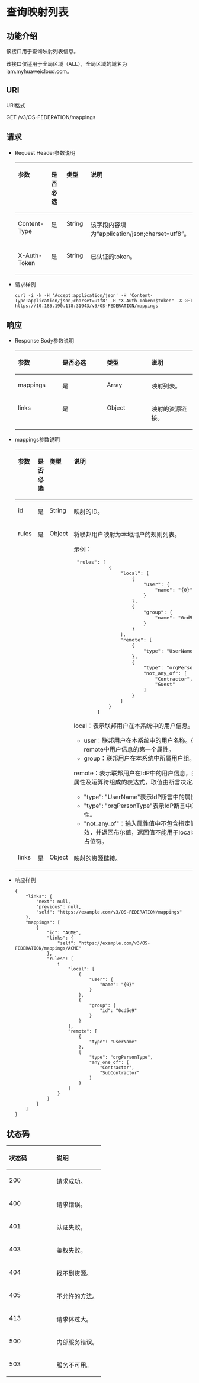 # 查询映射列表<a name="ZH-CN_TOPIC_0110485036"></a>

## 功能介绍<a name="section35784939102440"></a>

该接口用于查询映射列表信息。

该接口仅适用于全局区域（ALL），全局区域的域名为iam.myhuaweicloud.com。

## URI<a name="section48981904102440"></a>

URI格式

GET /v3/OS-FEDERATION/mappings

## 请求<a name="section7527256102440"></a>

-   Request Header参数说明

    <a name="table61314561102440"></a>
    <table><thead align="left"><tr id="row46720639102440"><th class="cellrowborder" valign="top" width="25%" id="mcps1.1.5.1.1"><p id="p26275405102440"><a name="p26275405102440"></a><a name="p26275405102440"></a>参数</p>
    </th>
    <th class="cellrowborder" valign="top" width="25%" id="mcps1.1.5.1.2"><p id="p47933064102440"><a name="p47933064102440"></a><a name="p47933064102440"></a>是否必选</p>
    </th>
    <th class="cellrowborder" valign="top" width="22%" id="mcps1.1.5.1.3"><p id="p57372951102440"><a name="p57372951102440"></a><a name="p57372951102440"></a>类型</p>
    </th>
    <th class="cellrowborder" valign="top" width="28.000000000000004%" id="mcps1.1.5.1.4"><p id="p16697443102440"><a name="p16697443102440"></a><a name="p16697443102440"></a>说明</p>
    </th>
    </tr>
    </thead>
    <tbody><tr id="row10315603102440"><td class="cellrowborder" valign="top" width="25%" headers="mcps1.1.5.1.1 "><p id="p30257487102440"><a name="p30257487102440"></a><a name="p30257487102440"></a>Content-Type</p>
    </td>
    <td class="cellrowborder" valign="top" width="25%" headers="mcps1.1.5.1.2 "><p id="p34937408102440"><a name="p34937408102440"></a><a name="p34937408102440"></a>是</p>
    </td>
    <td class="cellrowborder" valign="top" width="22%" headers="mcps1.1.5.1.3 "><p id="p11357838102440"><a name="p11357838102440"></a><a name="p11357838102440"></a>String</p>
    </td>
    <td class="cellrowborder" valign="top" width="28.000000000000004%" headers="mcps1.1.5.1.4 "><p id="p47569696102440"><a name="p47569696102440"></a><a name="p47569696102440"></a>该字段内容填为<span class="parmvalue" id="parmvalue1823317483242"><a name="parmvalue1823317483242"></a><a name="parmvalue1823317483242"></a>“application/json;charset=utf8”</span>。</p>
    </td>
    </tr>
    <tr id="row25474087102440"><td class="cellrowborder" valign="top" width="25%" headers="mcps1.1.5.1.1 "><p id="p50135130102440"><a name="p50135130102440"></a><a name="p50135130102440"></a>X-Auth-Token</p>
    </td>
    <td class="cellrowborder" valign="top" width="25%" headers="mcps1.1.5.1.2 "><p id="p34413767102440"><a name="p34413767102440"></a><a name="p34413767102440"></a>是</p>
    </td>
    <td class="cellrowborder" valign="top" width="22%" headers="mcps1.1.5.1.3 "><p id="p36051732102440"><a name="p36051732102440"></a><a name="p36051732102440"></a>String</p>
    </td>
    <td class="cellrowborder" valign="top" width="28.000000000000004%" headers="mcps1.1.5.1.4 "><p id="p34509161102440"><a name="p34509161102440"></a><a name="p34509161102440"></a>已认证的token。</p>
    </td>
    </tr>
    </tbody>
    </table>


-   请求样例

    ```
    curl -i -k -H 'Accept:application/json' -H 'Content-Type:application/json;charset=utf8' -H "X-Auth-Token:$token" -X GET https://10.185.190.118:31943/v3/OS-FEDERATION/mappings
    ```


## 响应<a name="section43778671102440"></a>

-   Response Body参数说明

    <a name="table5926316102440"></a>
    <table><thead align="left"><tr id="row15113921102440"><th class="cellrowborder" valign="top" width="25%" id="mcps1.1.5.1.1"><p id="p16268089102440"><a name="p16268089102440"></a><a name="p16268089102440"></a>参数</p>
    </th>
    <th class="cellrowborder" valign="top" width="25%" id="mcps1.1.5.1.2"><p id="p42646846102440"><a name="p42646846102440"></a><a name="p42646846102440"></a>是否必选</p>
    </th>
    <th class="cellrowborder" valign="top" width="25%" id="mcps1.1.5.1.3"><p id="p31842487102440"><a name="p31842487102440"></a><a name="p31842487102440"></a>类型</p>
    </th>
    <th class="cellrowborder" valign="top" width="25%" id="mcps1.1.5.1.4"><p id="p29104653102440"><a name="p29104653102440"></a><a name="p29104653102440"></a>说明</p>
    </th>
    </tr>
    </thead>
    <tbody><tr id="row8666663102440"><td class="cellrowborder" valign="top" width="25%" headers="mcps1.1.5.1.1 "><p id="p30911085102440"><a name="p30911085102440"></a><a name="p30911085102440"></a>mappings</p>
    </td>
    <td class="cellrowborder" valign="top" width="25%" headers="mcps1.1.5.1.2 "><p id="p20769993102440"><a name="p20769993102440"></a><a name="p20769993102440"></a>是</p>
    </td>
    <td class="cellrowborder" valign="top" width="25%" headers="mcps1.1.5.1.3 "><p id="p4647840102440"><a name="p4647840102440"></a><a name="p4647840102440"></a>Array</p>
    </td>
    <td class="cellrowborder" valign="top" width="25%" headers="mcps1.1.5.1.4 "><p id="p40930780102440"><a name="p40930780102440"></a><a name="p40930780102440"></a>映射列表。</p>
    </td>
    </tr>
    <tr id="row32832708102440"><td class="cellrowborder" valign="top" width="25%" headers="mcps1.1.5.1.1 "><p id="p42203666102440"><a name="p42203666102440"></a><a name="p42203666102440"></a>links</p>
    </td>
    <td class="cellrowborder" valign="top" width="25%" headers="mcps1.1.5.1.2 "><p id="p63053752102440"><a name="p63053752102440"></a><a name="p63053752102440"></a>是</p>
    </td>
    <td class="cellrowborder" valign="top" width="25%" headers="mcps1.1.5.1.3 "><p id="p7080287102440"><a name="p7080287102440"></a><a name="p7080287102440"></a>Object</p>
    </td>
    <td class="cellrowborder" valign="top" width="25%" headers="mcps1.1.5.1.4 "><p id="p36632366102440"><a name="p36632366102440"></a><a name="p36632366102440"></a>映射的资源链接。</p>
    </td>
    </tr>
    </tbody>
    </table>

-   mappings参数说明

    <a name="table471214210253"></a>
    <table><thead align="left"><tr id="row5835001710253"><th class="cellrowborder" valign="top" width="20.59%" id="mcps1.1.5.1.1"><p id="p2873092810253"><a name="p2873092810253"></a><a name="p2873092810253"></a>参数</p>
    </th>
    <th class="cellrowborder" valign="top" width="18.310000000000002%" id="mcps1.1.5.1.2"><p id="p4550385610253"><a name="p4550385610253"></a><a name="p4550385610253"></a>是否必选</p>
    </th>
    <th class="cellrowborder" valign="top" width="18.22%" id="mcps1.1.5.1.3"><p id="p6193373710253"><a name="p6193373710253"></a><a name="p6193373710253"></a>类型</p>
    </th>
    <th class="cellrowborder" valign="top" width="42.88%" id="mcps1.1.5.1.4"><p id="p5057677010253"><a name="p5057677010253"></a><a name="p5057677010253"></a>说明</p>
    </th>
    </tr>
    </thead>
    <tbody><tr id="row307766710253"><td class="cellrowborder" valign="top" width="20.59%" headers="mcps1.1.5.1.1 "><p id="p4796446910253"><a name="p4796446910253"></a><a name="p4796446910253"></a>id</p>
    </td>
    <td class="cellrowborder" valign="top" width="18.310000000000002%" headers="mcps1.1.5.1.2 "><p id="p5991676710253"><a name="p5991676710253"></a><a name="p5991676710253"></a>是</p>
    </td>
    <td class="cellrowborder" valign="top" width="18.22%" headers="mcps1.1.5.1.3 "><p id="p2141997810253"><a name="p2141997810253"></a><a name="p2141997810253"></a>String</p>
    </td>
    <td class="cellrowborder" valign="top" width="42.88%" headers="mcps1.1.5.1.4 "><p id="p5729667010253"><a name="p5729667010253"></a><a name="p5729667010253"></a>映射的ID。</p>
    </td>
    </tr>
    <tr id="row4590798210253"><td class="cellrowborder" valign="top" width="20.59%" headers="mcps1.1.5.1.1 "><p id="p2755905710253"><a name="p2755905710253"></a><a name="p2755905710253"></a>rules</p>
    </td>
    <td class="cellrowborder" valign="top" width="18.310000000000002%" headers="mcps1.1.5.1.2 "><p id="p1769115310253"><a name="p1769115310253"></a><a name="p1769115310253"></a>是</p>
    </td>
    <td class="cellrowborder" valign="top" width="18.22%" headers="mcps1.1.5.1.3 "><p id="p1194883210253"><a name="p1194883210253"></a><a name="p1194883210253"></a>Object</p>
    </td>
    <td class="cellrowborder" valign="top" width="42.88%" headers="mcps1.1.5.1.4 "><p id="p2833135010253"><a name="p2833135010253"></a><a name="p2833135010253"></a>将联邦用户映射为本地用户的规则列表。</p>
    <p id="p6647203593911"><a name="p6647203593911"></a><a name="p6647203593911"></a>示例：</p>
    <pre class="screen" id="screen4220213569"><a name="screen4220213569"></a><a name="screen4220213569"></a> "rules": [
                {
                    "local": [
                        {
                            "user": {
                                "name": "{0}"
                            }
                        },
                        {
                            "group": {
                                "name": "0cd5e9"
                            }
                        }
                    ],
                    "remote": [
                        {
                            "type": "UserName"
                        },
                        {
                            "type": "orgPersonType",
                            "not_any_of": [
                                "Contractor",
                                "Guest"
                            ]
                        }
                    ]
                }
            ]</pre>
    <p id="p13647153563918"><a name="p13647153563918"></a><a name="p13647153563918"></a>local：表示联邦用户在本系统中的用户信息。</p>
    <a name="ul14819125213392"></a><a name="ul14819125213392"></a><ul id="ul14819125213392"><li>user：联邦用户在本系统中的用户名称。{0}表示remote中用户信息的第一个属性。</li><li>group：联邦用户在本系统中所属用户组。</li></ul>
    <p id="p281920526391"><a name="p281920526391"></a><a name="p281920526391"></a>remote：表示联邦用户在IdP中的用户信息，由断言属性及运算符组成的表达式，取值由断言决定。</p>
    <a name="ul1054319873214"></a><a name="ul1054319873214"></a><ul id="ul1054319873214"><li>"type": "UserName"表示IdP断言中的属性。</li><li>"type": "orgPersonType"表示IdP断言中的属性。</li><li>"not_any_of"：输入属性值中不包含指定值才生效，并返回布尔值，返回值不能用于local块中的占位符。</li></ul>
    </td>
    </tr>
    <tr id="row5365556310253"><td class="cellrowborder" valign="top" width="20.59%" headers="mcps1.1.5.1.1 "><p id="p5113332410253"><a name="p5113332410253"></a><a name="p5113332410253"></a>links</p>
    </td>
    <td class="cellrowborder" valign="top" width="18.310000000000002%" headers="mcps1.1.5.1.2 "><p id="p4815861110253"><a name="p4815861110253"></a><a name="p4815861110253"></a>是</p>
    </td>
    <td class="cellrowborder" valign="top" width="18.22%" headers="mcps1.1.5.1.3 "><p id="p853338110253"><a name="p853338110253"></a><a name="p853338110253"></a>Object</p>
    </td>
    <td class="cellrowborder" valign="top" width="42.88%" headers="mcps1.1.5.1.4 "><p id="p2011527610253"><a name="p2011527610253"></a><a name="p2011527610253"></a>映射的资源链接。</p>
    </td>
    </tr>
    </tbody>
    </table>

-   响应样例

    ```
    {
        "links": {
            "next": null,
            "previous": null,
            "self": "https://example.com/v3/OS-FEDERATION/mappings"
        },
        "mappings": [
            {
                "id": "ACME",
                "links": {
                    "self": "https://example.com/v3/OS-FEDERATION/mappings/ACME"
                },
                "rules": [
                    {
                        "local": [
                            {
                                "user": {
                                    "name": "{0}"
                                }
                            },
                            {
                                "group": {
                                    "id": "0cd5e9"
                                }
                            }
                        ],
                        "remote": [
                            {
                                "type": "UserName"
                            },
                            {
                                "type": "orgPersonType",
                                "any_one_of": [
                                    "Contractor",
                                    "SubContractor"
                                ]
                            }
                        ]
                    }
                ]
            }
        ]
    }
    ```


## 状态码<a name="section4712884102440"></a>

<a name="table46199306102440"></a>
<table><thead align="left"><tr id="row47553867102440"><th class="cellrowborder" valign="top" width="50%" id="mcps1.1.3.1.1"><p id="p26658041102440"><a name="p26658041102440"></a><a name="p26658041102440"></a>状态码</p>
</th>
<th class="cellrowborder" valign="top" width="50%" id="mcps1.1.3.1.2"><p id="p11817687102440"><a name="p11817687102440"></a><a name="p11817687102440"></a>说明</p>
</th>
</tr>
</thead>
<tbody><tr id="row17708557102440"><td class="cellrowborder" valign="top" width="50%" headers="mcps1.1.3.1.1 "><p id="p25107012102440"><a name="p25107012102440"></a><a name="p25107012102440"></a>200</p>
</td>
<td class="cellrowborder" valign="top" width="50%" headers="mcps1.1.3.1.2 "><p id="p20402083102440"><a name="p20402083102440"></a><a name="p20402083102440"></a>请求成功。</p>
</td>
</tr>
<tr id="row49401026102440"><td class="cellrowborder" valign="top" width="50%" headers="mcps1.1.3.1.1 "><p id="p42060145102440"><a name="p42060145102440"></a><a name="p42060145102440"></a>400</p>
</td>
<td class="cellrowborder" valign="top" width="50%" headers="mcps1.1.3.1.2 "><p id="p51428573102440"><a name="p51428573102440"></a><a name="p51428573102440"></a>请求错误。</p>
</td>
</tr>
<tr id="row60203973102440"><td class="cellrowborder" valign="top" width="50%" headers="mcps1.1.3.1.1 "><p id="p44683606102440"><a name="p44683606102440"></a><a name="p44683606102440"></a>401</p>
</td>
<td class="cellrowborder" valign="top" width="50%" headers="mcps1.1.3.1.2 "><p id="p62602328102440"><a name="p62602328102440"></a><a name="p62602328102440"></a>认证失败。</p>
</td>
</tr>
<tr id="row26550042102440"><td class="cellrowborder" valign="top" width="50%" headers="mcps1.1.3.1.1 "><p id="p3069832102440"><a name="p3069832102440"></a><a name="p3069832102440"></a>403</p>
</td>
<td class="cellrowborder" valign="top" width="50%" headers="mcps1.1.3.1.2 "><p id="p47329850102440"><a name="p47329850102440"></a><a name="p47329850102440"></a>鉴权失败。</p>
</td>
</tr>
<tr id="row23315473102440"><td class="cellrowborder" valign="top" width="50%" headers="mcps1.1.3.1.1 "><p id="p9505124102440"><a name="p9505124102440"></a><a name="p9505124102440"></a>404</p>
</td>
<td class="cellrowborder" valign="top" width="50%" headers="mcps1.1.3.1.2 "><p id="p31717617102440"><a name="p31717617102440"></a><a name="p31717617102440"></a>找不到资源。</p>
</td>
</tr>
<tr id="row17023100102440"><td class="cellrowborder" valign="top" width="50%" headers="mcps1.1.3.1.1 "><p id="p36693840102440"><a name="p36693840102440"></a><a name="p36693840102440"></a>405</p>
</td>
<td class="cellrowborder" valign="top" width="50%" headers="mcps1.1.3.1.2 "><p id="p19411057102440"><a name="p19411057102440"></a><a name="p19411057102440"></a>不允许的方法。</p>
</td>
</tr>
<tr id="row40481785102440"><td class="cellrowborder" valign="top" width="50%" headers="mcps1.1.3.1.1 "><p id="p57799159102440"><a name="p57799159102440"></a><a name="p57799159102440"></a>413</p>
</td>
<td class="cellrowborder" valign="top" width="50%" headers="mcps1.1.3.1.2 "><p id="p51220342102440"><a name="p51220342102440"></a><a name="p51220342102440"></a>请求体过大。</p>
</td>
</tr>
<tr id="row58329902102440"><td class="cellrowborder" valign="top" width="50%" headers="mcps1.1.3.1.1 "><p id="p27101584102440"><a name="p27101584102440"></a><a name="p27101584102440"></a>500</p>
</td>
<td class="cellrowborder" valign="top" width="50%" headers="mcps1.1.3.1.2 "><p id="p47744711102440"><a name="p47744711102440"></a><a name="p47744711102440"></a>内部服务错误。</p>
</td>
</tr>
<tr id="row27049222102440"><td class="cellrowborder" valign="top" width="50%" headers="mcps1.1.3.1.1 "><p id="p43503383102440"><a name="p43503383102440"></a><a name="p43503383102440"></a>503</p>
</td>
<td class="cellrowborder" valign="top" width="50%" headers="mcps1.1.3.1.2 "><p id="p34113136102440"><a name="p34113136102440"></a><a name="p34113136102440"></a>服务不可用。</p>
</td>
</tr>
</tbody>
</table>

